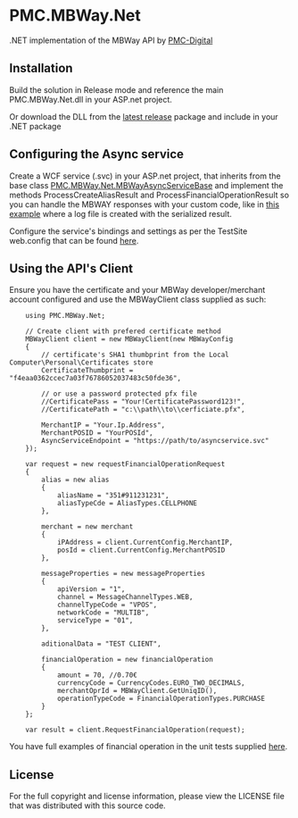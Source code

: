 # PMC.MBWay.Net
.NET implementation of the MBWay API by [PMC-Digital](http://pmc.digital)

## Installation
Build the solution in Release mode and reference the main PMC.MBWay.Net.dll in your ASP.net project.

Or download the DLL from the [latest release](https://github.com/pnmcosta/PMC.MBWay.Net/releases) package and include in your .NET package

## Configuring the Async service
Create a WCF service (.svc) in your ASP.net project, that inherits from the base class [PMC.MBWay.Net.MBWayAsyncServiceBase](https://github.com/pnmcosta/PMC.MBWay.Net/blob/master/PMC.MBWay.Net/MBWayAsyncServiceBase.cs) and implement the methods ProcessCreateAliasResult and ProcessFinancialOperationResult so you can handle the MBWAY responses with your custom code, like in [this example](https://github.com/pnmcosta/PMC.MBWay.Net/blob/master/PMC.MBWay.Net.TestSite/MBWayAsyncService.svc.cs) where a log file is created with the serialized result.

Configure the service's bindings and settings as per the TestSite web.config that can be found [here](https://github.com/pnmcosta/PMC.MBWay.Net/blob/master/PMC.MBWay.Net.TestSite/Web.config).

## Using the API's Client
Ensure you have the certificate and your MBWay developer/merchant account configured and use the MBWayClient class supplied as such:
```
    using PMC.MBWay.Net;
    
    // Create client with prefered certificate method
    MBWayClient client = new MBWayClient(new MBWayConfig
    {
        // certificate's SHA1 thumbprint from the Local Computer\Personal\Certificates store
        CertificateThumbprint = "f4eaa0362ccec7a03f76786052037483c50fde36",

        // or use a password protected pfx file
        //CertificatePass = "Your!CertificatePassword123!",
        //CertificatePath = "c:\\path\\to\\cerficiate.pfx",

        MerchantIP = "Your.Ip.Address",
        MerchantPOSID = "YourPOSId",
        AsyncServiceEndpoint = "https://path/to/asyncservice.svc"
    });

    var request = new requestFinancialOperationRequest
    {
        alias = new alias
        {
            aliasName = "351#911231231",
            aliasTypeCde = AliasTypes.CELLPHONE
        },

        merchant = new merchant
        {
            iPAddress = client.CurrentConfig.MerchantIP,
            posId = client.CurrentConfig.MerchantPOSID
        },

        messageProperties = new messageProperties
        {
            apiVersion = "1",
            channel = MessageChannelTypes.WEB,
            channelTypeCode = "VPOS",
            networkCode = "MULTIB",
            serviceType = "01",
        },

        aditionalData = "TEST CLIENT",

        financialOperation = new financialOperation
        {
            amount = 70, //0.70€
            currencyCode = CurrencyCodes.EURO_TWO_DECIMALS,
            merchantOprId = MBWayClient.GetUniqID(),
            operationTypeCode = FinancialOperationTypes.PURCHASE
        }
    };

    var result = client.RequestFinancialOperation(request);
```
You have full examples of financial operation in the unit tests supplied [here](https://github.com/pnmcosta/PMC.MBWay.Net/blob/master/PMC.MBWay.Net.UnitTests/FinancialOperationsTests.cs).

## License
For the full copyright and license information, please view the LICENSE file that was distributed with this source code.
